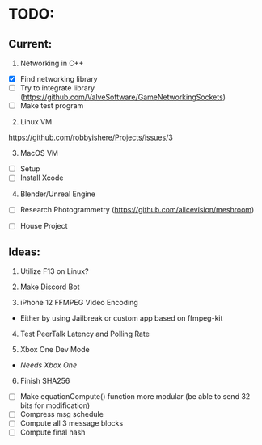 # TODO:
## Current:

1. Networking in C++
- [x] Find networking library
- [ ] Try to integrate library (https://github.com/ValveSoftware/GameNetworkingSockets)
- [ ] Make test program

2. Linux VM

https://github.com/robbyishere/Projects/issues/3

3. MacOS VM
- [ ] Setup
- [ ] Install Xcode

4. Blender/Unreal Engine
- [ ] Research Photogrammetry (https://github.com/alicevision/meshroom)
- [ ] House Project


## Ideas:
1. Utilize F13 on Linux?

2. Make Discord Bot

3. iPhone 12 FFMPEG Video Encoding
* Either by using Jailbreak or custom app based on ffmpeg-kit

4. Test PeerTalk Latency and Polling Rate

5. Xbox One Dev Mode
* _Needs Xbox One_

6. Finish SHA256
- [ ] Make equationCompute() function more modular (be able to send 32 bits for modification) 
- [ ] Compress msg schedule
- [ ] Compute all 3 message blocks
- [ ] Compute final hash
